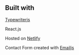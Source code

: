 ## Built with

<a href="https://github.com/tameemsafi/typewriterjs">Typewriterjs</a>

React.js

Hosted on <a href="https://www.netlify.com/">Netlify</a>

Contact Form created with <a href="https://www.emailjs.com/">Emailjs</a>
